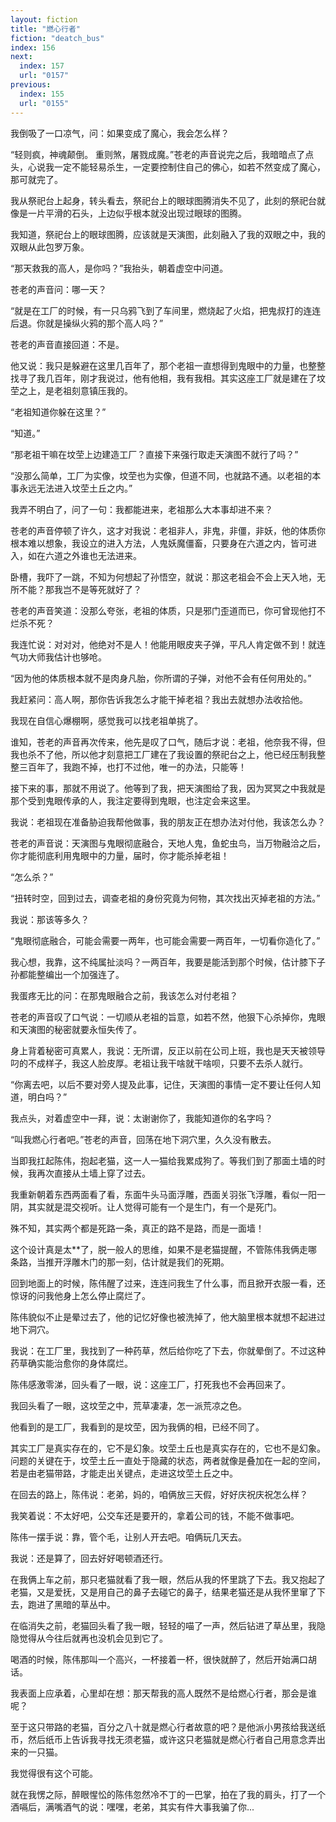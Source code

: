 ```yaml
---
layout: fiction
title: "燃心行者"
fiction: "deatch_bus"
index: 156
next:
  index: 157
  url: "0157"
previous:
  index: 155
  url: "0155"
---
```

我倒吸了一口凉气，问：如果变成了魔心，我会怎么样？

“轻则疯，神魂颠倒。  重则煞，屠戮成魔。”苍老的声音说完之后，我暗暗点了点头，心说我一定不能轻易杀生，一定要控制住自己的佛心，如若不然变成了魔心，那可就完了。

我从祭祀台上起身，转头看去，祭祀台上的眼球图腾消失不见了，此刻的祭祀台就像是一片平滑的石头，上边似乎根本就没出现过眼球的图腾。

我知道，祭祀台上的眼球图腾，应该就是天演图，此刻融入了我的双眼之中，我的双眼从此包罗万象。

“那天救我的高人，是你吗？”我抬头，朝着虚空中问道。

苍老的声音问：哪一天？

“就是在工厂的时候，有一只乌鸦飞到了车间里，燃烧起了火焰，把鬼叔打的连连后退。你就是操纵火鸦的那个高人吗？”

苍老的声音直接回道：不是。

他又说：我只是躲避在这里几百年了，那个老祖一直想得到鬼眼中的力量，也整整找寻了我几百年，刚才我说过，他有他相，我有我相。其实这座工厂就是建在了坟茔之上，是老祖刻意镇压我的。

“老祖知道你躲在这里？”

“知道。”

“那老祖干嘛在坟茔上边建造工厂？直接下来强行取走天演图不就行了吗？”

“没那么简单，工厂为实像，坟茔也为实像，但道不同，也就路不通。以老祖的本事永远无法进入坟茔土丘之内。”

我弄不明白了，问了一句：我都能进来，老祖那么大本事却进不来？

苍老的声音停顿了许久，这才对我说：老祖非人，非鬼，非僵，非妖，他的体质你根本难以想象，我设立的进入方法，人鬼妖魔僵畜，只要身在六道之内，皆可进入，如在六道之外谁也无法进来。

卧槽，我吓了一跳，不知为何想起了孙悟空，就说：那这老祖会不会上天入地，无所不能？那我岂不是等死就好了？

苍老的声音笑道：没那么夸张，老祖的体质，只是邪门歪道而已，你可曾现他打不烂杀不死？

我连忙说：对对对，他绝对不是人！他能用眼皮夹子弹，平凡人肯定做不到！就连气功大师我估计也够呛。

“因为他的体质根本就不是肉身凡胎，你所谓的子弹，对他不会有任何用处的。”

我赶紧问：高人啊，那你告诉我怎么才能干掉老祖？我出去就想办法收拾他。

我现在自信心爆棚啊，感觉我可以找老祖单挑了。

谁知，苍老的声音再次传来，他先是叹了口气，随后才说：老祖，他奈我不得，但我也杀不了他，所以他才刻意把工厂建在了我设置的祭祀台之上，他已经压制我整整三百年了，我跑不掉，也打不过他，唯一的办法，只能等！

接下来的事，那就不用说了。他等到了我，把天演图给了我，因为冥冥之中我就是那个受到鬼眼传承的人，我注定要得到鬼眼，也注定会来这里。

我说：老祖现在准备胁迫我帮他做事，我的朋友正在想办法对付他，我该怎么办？

苍老的声音说：天演图与鬼眼彻底融合，天地人鬼，鱼蛇虫鸟，当万物融洽之后，你才能彻底利用鬼眼中的力量，届时，你才能杀掉老祖！

“怎么杀？”

“扭转时空，回到过去，调查老祖的身份究竟为何物，其次找出灭掉老祖的方法。”

我说：那该等多久？

“鬼眼彻底融合，可能会需要一两年，也可能会需要一两百年，一切看你造化了。”

我心想，我靠，这不纯属扯淡吗？一两百年，我要是能活到那个时候，估计膝下子孙都能整编出一个加强连了。

我蛋疼无比的问：在那鬼眼融合之前，我该怎么对付老祖？

苍老的声音叹了口气说：一切顺从老祖的旨意，如若不然，他狠下心杀掉你，鬼眼和天演图的秘密就要永恒失传了。

身上背着秘密可真累人，我说：无所谓，反正以前在公司上班，我也是天天被领导叼的不成样子，我这人脸皮厚。老祖让我干啥就干啥呗，只要不去杀人就行。

“你离去吧，以后不要对旁人提及此事，记住，天演图的事情一定不要让任何人知道，明白吗？”

我点头，对着虚空中一拜，说：太谢谢你了，我能知道你的名字吗？

“叫我燃心行者吧。”苍老的声音，回荡在地下洞穴里，久久没有散去。

当即我扛起陈伟，抱起老猫，这一人一猫给我累成狗了。等我们到了那面土墙的时候，我再次直接从土墙上穿了过去。

我重新朝着东西两面看了看，东面牛头马面浮雕，西面关羽张飞浮雕，看似一阳一阴，其实就是混交视听。让人觉得可能有一个是生门，有一个是死门。

殊不知，其实两个都是死路一条，真正的路不是路，而是一面墙！

这个设计真是太**了，脱一般人的思维，如果不是老猫提醒，不管陈伟我俩走哪条路，当推开浮雕木门的那一刻，估计就是我们的死期。

回到地面上的时候，陈伟醒了过来，连连问我生了什么事，而且掀开衣服一看，还惊讶的问我他身上怎么停止腐烂了。

陈伟貌似不止是晕过去了，他的记忆好像也被洗掉了，他大脑里根本就想不起进过地下洞穴。

我说：在工厂里，我找到了一种药草，然后给你吃了下去，你就晕倒了。不过这种药草确实能治愈你的身体腐烂。

陈伟感激零涕，回头看了一眼，说：这座工厂，打死我也不会再回来了。

我回头看了一眼，这坟茔之中，荒草凄凄，怎一派荒凉之色。

他看到的是工厂，我看到的是坟茔，因为我俩的相，已经不同了。

其实工厂是真实存在的，它不是幻象。坟茔土丘也是真实存在的，它也不是幻象。问题的关键在于，坟茔土丘一直处于隐藏的状态，两者就像是叠加在一起的空间，若是由老猫带路，才能走出关键点，走进这坟茔土丘之中。

在回去的路上，陈伟说：老弟，妈的，咱俩放三天假，好好庆祝庆祝怎么样？

我笑着说：不太好吧，公交车还是要开的，拿着公司的钱，不能不做事吧。

陈伟一摆手说：靠，管个毛，让别人开去吧。咱俩玩几天去。

我说：还是算了，回去好好喝顿酒还行。

在我俩上车之前，那只老猫就看了我一眼，然后从我的怀里跳了下去。我又抱起了老猫，又是爱抚，又是用自己的鼻子去碰它的鼻子，结果老猫还是从我怀里窜了下去，跑进了黑暗的草丛中。

在临消失之前，老猫回头看了我一眼，轻轻的喵了一声，然后钻进了草丛里，我隐隐觉得从今往后就再也没机会见到它了。

喝酒的时候，陈伟那叫一个高兴，一杯接着一杯，很快就醉了，然后开始满口胡话。

我表面上应承着，心里却在想：那天帮我的高人既然不是给燃心行者，那会是谁呢？

至于这只带路的老猫，百分之八十就是燃心行者故意的吧？是他派小男孩给我送纸币，然后纸币上告诉我寻找无须老猫，或许这只老猫就是燃心行者自己用意念弄出来的一只猫。

我觉得很有这个可能。

就在我愣之际，醉眼惺忪的陈伟忽然冷不丁的一巴掌，拍在了我的肩头，打了一个酒嗝后，满嘴酒气的说：嘿嘿，老弟，其实有件大事我骗了你...